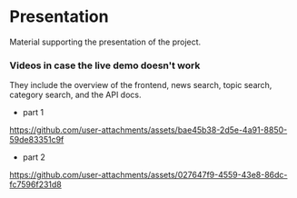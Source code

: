 # Presentation
Material supporting the presentation of the project.

### Videos in case the live demo doesn't work
They include the overview of the frontend, news search, topic search, category search, and the API docs.

- part 1

https://github.com/user-attachments/assets/bae45b38-2d5e-4a91-8850-59de83351c9f

- part 2


https://github.com/user-attachments/assets/027647f9-4559-43e8-86dc-fc7596f231d8

